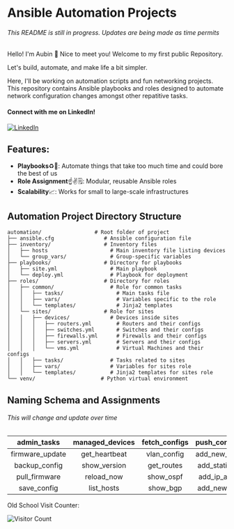 # Ansible Automation Projects 
###### This README is still in progress. Updates are being made as time permits

Hello! I'm Aubin 👋 Nice to meet you! Welcome to my first public Repository. 

Let's build, automate, and make life a bit simpler.

Here, I'll be working on automation scripts and fun networking projects.<br/>
This repository contains Ansible playbooks and roles designed to automate network configuration changes amongst other repatitive tasks.

#### Connect with me on LinkedIn!

[![LinkedIn](https://img.shields.io/badge/LinkedIn-Profile-blue)](https://www.linkedin.com/in/aubinazuriah995?trk=profile-badge)

## Features:
- **Playbooks**♻️📘: Automate things that take too much time and could bore the best of us
- **Role Assignment**☝️✌️🗒️: Modular, reusable Ansible roles                   
- **Scalability**📈: Works for small to large-scale infrastructures

## Automation Project Directory Structure

```plaintext
automation/                 # Root folder of project
├── ansible.cfg                # Ansible configuration file
├── inventory/                 # Inventory files
│   ├── hosts                    # Main inventory file listing devices
│   └── group_vars/              # Group-specific variables
├── playbooks/                 # Directory for playbooks
│   ├── site.yml                 # Main playbook
│   └── deploy.yml               # Playbook for deployment
├── roles/                     # Directory for roles
│   ├── common/                  # Role for common tasks
│   │   ├── tasks/                 # Main tasks file
│   │   ├── vars/                  # Variables specific to the role
│   │   └── templates/             # Jinja2 templates
│   └── sites/                 # Role for sites
│   │   ├── devices/             # Devices inside sites
│   │   │   ├── routers.yml        # Routers and their configs
│   │   │   ├── switches.yml       # Switches and their configs
│   │   │   ├── firewalls.yml      # Firewalls and their configs
│   │   │   ├── servers.yml        # Servers and their configs
│   │   │   └── vms.yml            # Virtual Machines and their configs
│   │   ├── tasks/               # Tasks related to sites
│   │   ├── vars/                # Variables for sites role
│   │   └── templates/           # Jinja2 templates for sites role
└── venv/                     # Python virtual environment
```

## Naming Schema and Assignments
###### This will change and update over time 
  

| admin_tasks     | managed_devices | fetch_configs | push_configs  | interface_congifs |
|:---------------:|:---------------:|:-------------:|:-------------:|:-----------------:|
| firmware_update | get_heartbeat   | vlan_config   | add_new_vlan  | show_up_down      |
| backup_config   | show_version    | get_routes    | add_static_rt | show_counters     |
| pull_firmware   | reload_now      | show_ospf     | add_ip_addr   | show_erros        |
| save_config     | list_hosts      | show_bgp      | add_new_svi   | ip_addr           |


Old School Visit Counter:

![Visitor Count](https://profile-counter.glitch.me/sudoesjudo/count.svg)



              







